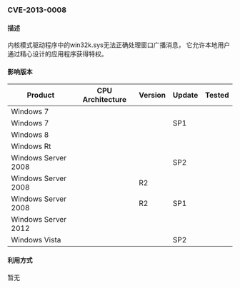 ### CVE-2013-0008

#### 描述

内核模式驱动程序中的win32k.sys无法正确处理窗口广播消息， 它允许本地用户通过精心设计的应用程序获得特权。

#### 影响版本

| Product             | CPU Architecture | Version | Update | Tested |
| ------------------- | ---------------- | ------- | ------ | ------ |
| Windows 7           |                  |         |        |        |
| Windows 7           |                  |         | SP1    |        |
| Windows 8           |                  |         |        |        |
| Windows Rt          |                  |         |        |        |
| Windows Server 2008 |                  |         | SP2    |        |
| Windows Server 2008 |                  | R2      |        |        |
| Windows Server 2008 |                  | R2      | SP1    |        |
| Windows Server 2012 |                  |         |        |        |
| Windows Vista       |                  |         | SP2    |        |

#### 利用方式

暂无